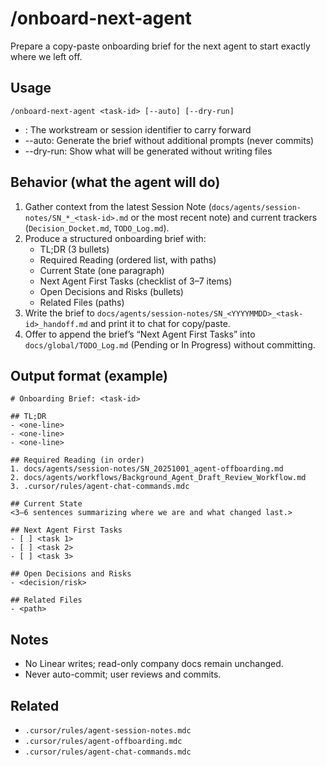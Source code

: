 # /onboard-next-agent

Prepare a copy-paste onboarding brief for the next agent to start exactly where we left off.

## Usage

```
/onboard-next-agent <task-id> [--auto] [--dry-run]
```

- <task-id>: The workstream or session identifier to carry forward
- --auto: Generate the brief without additional prompts (never commits)
- --dry-run: Show what will be generated without writing files

## Behavior (what the agent will do)

1. Gather context from the latest Session Note (`docs/agents/session-notes/SN_*_<task-id>.md` or the most recent note) and current trackers (`Decision_Docket.md`, `TODO_Log.md`).
2. Produce a structured onboarding brief with:
   - TL;DR (3 bullets)
   - Required Reading (ordered list, with paths)
   - Current State (one paragraph)
   - Next Agent First Tasks (checklist of 3–7 items)
   - Open Decisions and Risks (bullets)
   - Related Files (paths)
3. Write the brief to `docs/agents/session-notes/SN_<YYYYMMDD>_<task-id>_handoff.md` and print it to chat for copy/paste.
4. Offer to append the brief’s “Next Agent First Tasks” into `docs/global/TODO_Log.md` (Pending or In Progress) without committing.

## Output format (example)

```
# Onboarding Brief: <task-id>

## TL;DR
- <one-line>
- <one-line>
- <one-line>

## Required Reading (in order)
1. docs/agents/session-notes/SN_20251001_agent-offboarding.md
2. docs/agents/workflows/Background_Agent_Draft_Review_Workflow.md
3. .cursor/rules/agent-chat-commands.mdc

## Current State
<3–6 sentences summarizing where we are and what changed last.>

## Next Agent First Tasks
- [ ] <task 1>
- [ ] <task 2>
- [ ] <task 3>

## Open Decisions and Risks
- <decision/risk>

## Related Files
- <path>
```

## Notes

- No Linear writes; read-only company docs remain unchanged.
- Never auto-commit; user reviews and commits.

## Related

- `.cursor/rules/agent-session-notes.mdc`
- `.cursor/rules/agent-offboarding.mdc`
- `.cursor/rules/agent-chat-commands.mdc`
